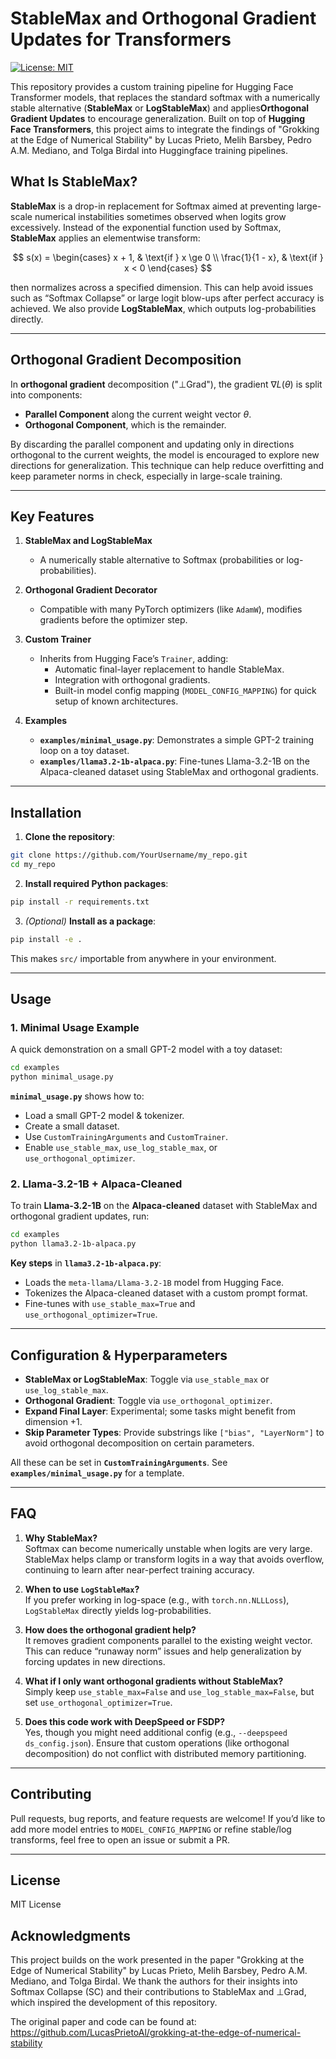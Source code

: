 # StableMax and Orthogonal Gradient Updates for Transformers

[![License: MIT](https://img.shields.io/badge/License-MIT-yellow.svg)](https://opensource.org/licenses/MIT)

This repository provides a custom training pipeline for Hugging Face Transformer models, that replaces the standard softmax with a numerically stable alternative (**StableMax** or **LogStableMax**) and applies**Orthogonal Gradient Updates** to encourage generalization. Built on top of **Hugging Face Transformers**, this project aims to integrate the findings of "Grokking at the Edge of Numerical Stability" by Lucas Prieto, Melih Barsbey, Pedro A.M. Mediano, and Tolga Birdal into Huggingface training pipelines.

## **What Is StableMax?**

**StableMax** is a drop-in replacement for Softmax aimed at preventing large-scale numerical instabilities sometimes observed when logits grow excessively. Instead of the exponential function used by Softmax, **StableMax** applies an elementwise transform:

$$ s(x) = 
\begin{cases} 
  x + 1, & \text{if } x \ge 0 \\
  \frac{1}{1 - x}, & \text{if } x < 0
\end{cases}
$$

then normalizes across a specified dimension. This can help avoid issues such as “Softmax Collapse” or large logit blow-ups after perfect accuracy is achieved. We also provide **LogStableMax**, which outputs log-probabilities directly.

---

## **Orthogonal Gradient Decomposition**

In **orthogonal gradient** decomposition ("⊥Grad"), the gradient $\nabla L(\theta)$ is split into components:

- **Parallel Component** along the current weight vector $\theta$.  
- **Orthogonal Component**, which is the remainder.

By discarding the parallel component and updating only in directions orthogonal to the current weights, the model is encouraged to explore new directions for generalization. This technique can help reduce overfitting and keep parameter norms in check, especially in large-scale training.

---

## **Key Features**

1. **StableMax and LogStableMax**  
   - A numerically stable alternative to Softmax (probabilities or log-probabilities).

2. **Orthogonal Gradient Decorator**  
   - Compatible with many PyTorch optimizers (like `AdamW`), modifies gradients before the optimizer step.

3. **Custom Trainer**  
   - Inherits from Hugging Face’s `Trainer`, adding:
     - Automatic final-layer replacement to handle StableMax.
     - Integration with orthogonal gradients.
     - Built-in model config mapping (`MODEL_CONFIG_MAPPING`) for quick setup of known architectures.

4. **Examples**  
   - **`examples/minimal_usage.py`**: Demonstrates a simple GPT-2 training loop on a toy dataset.
   - **`examples/llama3.2-1b-alpaca.py`**: Fine-tunes Llama-3.2-1B on the Alpaca-cleaned dataset using StableMax and orthogonal gradients.

---

## **Installation**

1. **Clone the repository**:

```bash
git clone https://github.com/YourUsername/my_repo.git
cd my_repo
```

2. **Install required Python packages**:

```bash
pip install -r requirements.txt
```

3. *(Optional)* **Install as a package**:

```bash
pip install -e .
```

This makes `src/` importable from anywhere in your environment.

---

## **Usage**

### **1. Minimal Usage Example**

A quick demonstration on a small GPT-2 model with a toy dataset:

```bash
cd examples
python minimal_usage.py
```

**`minimal_usage.py`** shows how to:
- Load a small GPT-2 model & tokenizer.
- Create a small dataset.
- Use `CustomTrainingArguments` and `CustomTrainer`.
- Enable `use_stable_max`, `use_log_stable_max`, or `use_orthogonal_optimizer`.

### **2. Llama-3.2-1B + Alpaca-Cleaned**

To train **Llama-3.2-1B** on the **Alpaca-cleaned** dataset with StableMax and orthogonal gradient updates, run:

```bash
cd examples
python llama3.2-1b-alpaca.py
```

**Key steps** in **`llama3.2-1b-alpaca.py`**:
- Loads the `meta-llama/Llama-3.2-1B` model from Hugging Face.
- Tokenizes the Alpaca-cleaned dataset with a custom prompt format.
- Fine-tunes with `use_stable_max=True` and `use_orthogonal_optimizer=True`.

---

## **Configuration & Hyperparameters**

- **StableMax or LogStableMax**: Toggle via `use_stable_max` or `use_log_stable_max`.  
- **Orthogonal Gradient**: Toggle via `use_orthogonal_optimizer`.  
- **Expand Final Layer**: Experimental; some tasks might benefit from dimension +1.  
- **Skip Parameter Types**: Provide substrings like `["bias", "LayerNorm"]` to avoid orthogonal decomposition on certain parameters.  

All these can be set in **`CustomTrainingArguments`**. See **`examples/minimal_usage.py`** for a template.

---

## **FAQ**

1. **Why StableMax?**  
   Softmax can become numerically unstable when logits are very large. StableMax helps clamp or transform logits in a way that avoids overflow, continuing to learn after near-perfect training accuracy.

2. **When to use `LogStableMax`?**  
   If you prefer working in log-space (e.g., with `torch.nn.NLLLoss`), `LogStableMax` directly yields log-probabilities.

3. **How does the orthogonal gradient help?**  
   It removes gradient components parallel to the existing weight vector. This can reduce “runaway norm” issues and help generalization by forcing updates in new directions.

4. **What if I only want orthogonal gradients without StableMax?**  
   Simply keep `use_stable_max=False` and `use_log_stable_max=False`, but set `use_orthogonal_optimizer=True`.

5. **Does this code work with DeepSpeed or FSDP?**  
   Yes, though you might need additional config (e.g., `--deepspeed ds_config.json`). Ensure that custom operations (like orthogonal decomposition) do not conflict with distributed memory partitioning.

---

## **Contributing**

Pull requests, bug reports, and feature requests are welcome! If you’d like to add more model entries to `MODEL_CONFIG_MAPPING` or refine stable/log transforms, feel free to open an issue or submit a PR.

---

## **License**

MIT License

## **Acknowledgments**

This project builds on the work presented in the paper "Grokking at the Edge of Numerical Stability" by Lucas Prieto, Melih Barsbey, Pedro A.M. Mediano, and Tolga Birdal. We thank the authors for their insights into Softmax Collapse (SC) and their contributions to StableMax and ⊥Grad, which inspired the development of this repository.

The original paper and code can be found at:
https://github.com/LucasPrietoAl/grokking-at-the-edge-of-numerical-stability


